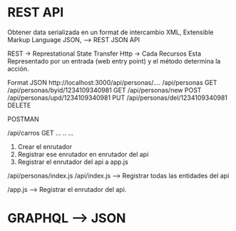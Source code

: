 # REST API
Obtener data serializada en un format de intercambio
  XML, Extensible Markup Language
  JSON,  --> REST JSON API

REST ->  Represtational State Transfer
Http -> Cada Recursos Esta Representado por un entrada (web entry point) y el método
determina la acción.

Format JSON
http://localhost:3000/api/personas/....
/api/personas GET
/api/personas/byid/1234109340981  GET
/api/personas/new POST
/api/personas/upd/1234109340981 PUT
/api/personas/del/1234109340981 DELETE

POSTMAN

/api/carros GET
...
..
...

1) Crear el enrutador
2) Registrar ese enrutador en enrutador del api
3) Registrar el enrutador del api a app.js


/api/personas/index.js
/api/index.js  --> Registrar todas las entidades del api

/app.js --> Registrar el enrutador del api.






# GRAPHQL --> JSON
